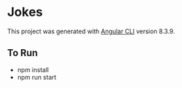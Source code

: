 # Jokes

This project was generated with [Angular CLI](https://github.com/angular/angular-cli) version 8.3.9.

## To Run

- npm install
- npm run start

